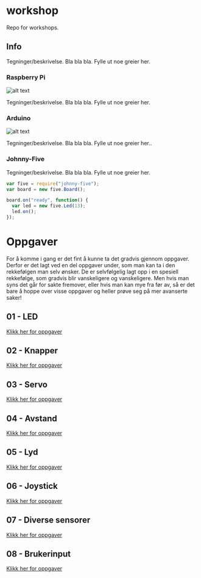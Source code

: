 # workshop
Repo for workshops.

## Info
Tegninger/beskrivelse. Bla bla bla. Fylle ut noe greier her.

### Raspberry Pi
![alt text](https://www.raspberrypi.org/wp-content/uploads/2015/01/Pi2ModB1GB_-comp.jpeg "Raspberry Pi")

Tegninger/beskrivelse. Bla bla bla. Fylle ut noe greier her.

### Arduino
![alt text](https://www.arduino.cc/en/uploads/Products/Uno.jpg "Raspberry Pi")

Tegninger/beskrivelse. Bla bla bla. Fylle ut noe greier her..

### Johnny-Five
Tegninger/beskrivelse. Bla bla bla. Fylle ut noe greier her.

```javascript
var five = require("johnny-five");
var board = new five.Board();

board.on("ready", function() {
  var led = new five.Led(13);
  led.on();
});
```

# Oppgaver
For å komme i gang er det fint å kunne ta det gradvis gjennom oppgaver. Derfor er det lagt ved en del oppgaver under, som man kan ta i den rekkefølgen man selv ønsker. De er selvfølgelig lagt opp i en spesiell rekkefølge, som gradvis blir vanskeligere og vanskeligere. Men hvis man syns det går for sakte fremover, eller hvis man kan mye fra før av, så er det bare å hoppe over visse oppgaver og heller prøve seg på mer avanserte saker!

## 01 - LED
[Klikk her for oppgaver](https://github.com/vegardga/workshop/blob/master/oppgaver/01_led.md)

## 02 - Knapper
[Klikk her for oppgaver](https://github.com/vegardga/workshop/blob/master/oppgaver/02_knapper.md)

## 03 - Servo
[Klikk her for oppgaver](https://github.com/vegardga/workshop/blob/master/oppgaver/03_servo.md)

## 04 - Avstand
[Klikk her for oppgaver](https://github.com/vegardga/workshop/blob/master/oppgaver/04_proximity.md)

## 05 - Lyd
[Klikk her for oppgaver](https://github.com/vegardga/workshop/blob/master/oppgaver/05_piezo.md)

## 06 - Joystick
[Klikk her for oppgaver](https://github.com/vegardga/workshop/blob/master/oppgaver/06_joystick.md)

## 07 - Diverse sensorer
[Klikk her for oppgaver](https://github.com/vegardga/workshop/blob/master/oppgaver/07_sensors.md)

## 08 - Brukerinput
[Klikk her for oppgaver](https://github.com/vegardga/workshop/blob/master/oppgaver/08_repl.md)
